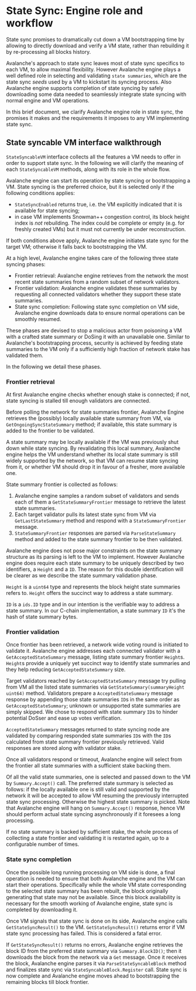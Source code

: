 # State Sync: Engine role and workflow

State sync promises to dramatically cut down a VM bootstrapping time by allowing to directly download and verify a VM state, rather than rebuilding it by re-processing all blocks history.

Avalanche's approach to state sync leaves most of state sync specifics to each VM, to allow maximal flexibility. However Avalanche engine plays a well defined role in selecting and validating `state summaries`, which are the state sync *seeds* used by a VM to kickstart its syncing process. Also Avalanche engine supports completion of state syncing by safely downloading some data needed to seamlessly integrate state syncing with normal engine and VM operations.

In this brief document, we clarify Avalanche engine role in state sync, the promises it makes and the requirements it imposes to any VM implementing state sync.

## State syncable VM interface walkthrough

`StateSyncableVM` interface collects all the features a VM needs to offer in order to support state sync. In the following we will clarify the meaning of each `StateSyncableVM` methods, along with its role in the whole flow.

Avalanche engine can start its operation by state syncing or bootstrapping a VM. State syncing is the preferred choice, but it is selected only if the following conditions applies:

- `StateSyncEnabled` returns true, i.e. the VM explicitly indicated that it is available for state syncing;
- in case VM implements Snowman++ congestion control, its block height index is *not* rebuilding. The index could be complete or empty (e.g. for freshly created VMs) but it must not currently be under reconstruction.

If both conditions above apply, Avalanche engine initiates state sync for the target VM; otherwise it falls back to bootstrapping the VM.

At a high level, Avalanche engine takes care of the following three state syncing phases:

- Frontier retrieval: Avalanche engine retrieves from the network the most recent state summaries from a random subset of network validators.
- Frontier validation: Avalanche engine validates these summaries by requesting all connected validators whether they support these state summaries.
- State sync completion: Following state sync completion on VM side, Avalanche engine downloads data to ensure normal operations can be smoothly resumed.  

These phases are devised to stop a malicious actor from poisoning a VM with a crafted state summary or DoSing it with an unavailable one. Similar to Avalanche's bootstrapping process, security is achieved by feeding state summaries to the VM only if a sufficiently high fraction of network stake has validated them.

In the following we detail these phases.

### Frontier retrieval

At first Avalanche engine checks whether enough stake is connected; if not, state syncing is stalled till enough validators are connected.

Before polling the network for state summaries frontier, Avalanche Engine retrieves the (possibly) locally available state summary from VM, via `GetOngoingSyncStateSummary` method; if available, this state summary is added to the frontier to be validated.

A state summary may be locally available if the VM was previously shut down while state syncing. By revalidating this local summary, Avalanche engine helps the VM understand whether its local state summary is still widely supported by the network, so that VM can resume state syncing from it, or whether VM should drop it in favour of a fresher, more available one.

State summary frontier is collected as follows:

1. Avalanche engine samples a random subset of validators and sends each of them a `GetStateSummaryFrontier` message to retrieve the latest state summaries.
2. Each target validator pulls its latest state sync from VM via `GetLastStateSummary` method and respond with a `StateSummaryFrontier` message.
3. `StateSummaryFrontier` responses are parsed via `ParseStateSummary` method and added to the state summary frontier to be then validated.

Avalanche engine does not pose major constraints on the state summary structure as its parsing is left to the VM to implement. However Avalanche engine does require each state summary to be uniquely described by two identifiers, a `Height` and a `ID`. The reason for this double identification will be clearer as we describe the state summary validation phase.

`Height` is a `uint64` type and represents the block height state summaries refers to. `Height` offers the succinct way to address a state summary.

`ID` is a `ids.ID` type and in our intention is the verifiable way to address a state summary. In our C-chain implementation, a state summary `ID` it's the hash of state summary bytes.

### Frontier validation

Once frontier has been retrieved, a network wide voting round is initiated to validate it. Avalanche engine addresses each connected validator with a `GetAcceptedStateSummary` message, listing state summary frontier `Height`s. `Height`s provide a uniquely yet succinct way to identify state summaries and they help reducing `GetAcceptedStateSummary` size.

Target validators reached by `GetAcceptedStateSummary` message try pulling from VM all the listed state summaries via `GetStateSummary(summaryHeight uint64)` method. Validators prepare a `AcceptedStateSummary` message response by appending those state summaries `ID`s in the same order as `GetAcceptedStateSummary`; unknown or unsupported state summaries are simply skipped. We chose to respond with state summary `ID`s to hinder potential DoSser and ease up votes verification.

`AcceptedStateSummary` messages returned to state syncing node are validated by comparing responded state summaries `ID`s with the `ID`s calculated from state summary frontier previously retrieved. Valid responses are stored along with validator stake.

Once all validators respond or timeout, Avalanche engine will select from the frontier all state summaries with a sufficient stake backing them.

Of all the valid state summaries, one is selected and passed down to the VM by `Summary.Accept()` call. The preferred state summary is selected as follows: if the locally available one is still valid and supported by the network it will be accepted to allow VM resuming the previously interrupted state sync processing. Otherwise the highest state summary is picked. Note that Avalanche engine will hang on `Summary.Accept()` response, hence VM should perform actual state syncing asynchronously if it foresees a long processing.

If no state summary is backed by sufficient stake, the whole process of collecting a state frontier and validating it is restarted again, up to a configurable number of times.

### State sync completion

Once the possible long running processing on VM side is done, a final operation is needed to ensure that both Avalanche engine and the VM can start their operations. Specifically while the whole VM state corresponding to the selected state summary has been rebuilt, the block originally generating that state may not be available. Since this block availability is necessary for the smooth working of Avalanche engine, state sync is completed by downloading it.

Once VM signals that state sync is done on its side, Avalanche engine calls `GetStateSyncResult()` to the VM. `GetStateSyncResult()` returns error if VM state sync processing has failed. This is considered a fatal error.

If `GetStateSyncResult()` returns no errors, Avalanche engine retrieves the block ID from the preferred state summary via `Summary.BlockID()`; then it downloads the block from the network via a `Get` message. Once it receives the block, Avalanche engine parses it via `ParseStateSyncableBlock` method and finalizes state sync via `StateSyncableBlock.Register` call. State sync is now complete and Avalanche engine moves ahead to bootstrapping the remaining blocks till block frontier.
